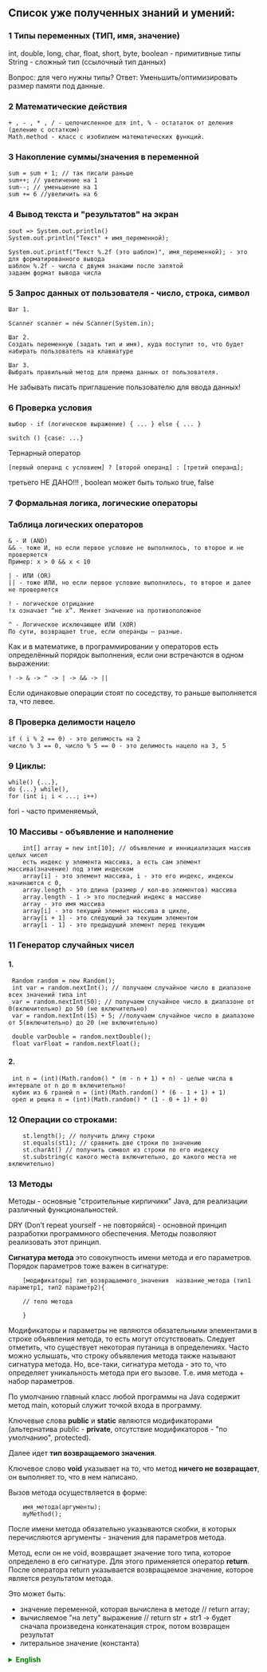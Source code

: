 ## Список уже полученных знаний и умений:

### 1 **Типы переменных (ТИП, имя, значение)**
int, double, long, char, float, short, byte, boolean - примитивные типы
String - сложный тип (ссылочный тип данных)

Вопрос: для чего нужны типы?
Ответ: Уменьшить/оптимизировать размер памяти под данные.

### 2 **Математические действия**
    
    + , - , * , / - целочисленное для int, % - остататок от деления (деление с остатком)
    Math.method - класс с изобилием математических функций.

### 3 **Накопление суммы/значения в переменной**

    sum = sum + 1; // так писали раньше
    sum++; // увеличение на 1
    sum--; // уменьшение на 1
    sum += 6 //увеличить на 6

### 4 **Вывод текста и "результатов" на экран**

    sout => System.out.println()
    System.out.println("Текст" + имя_переменной);

    System.out.printf("Текст %.2f (это шаблон)", имя_переменной); - это для форматированного вывода
    шаблон %.2f - числа с двумя знаками после запятой
    задаем формат вывода числа

### 5 **Запрос данных от пользователя** - число, строка, символ

    Шаг 1.
```
Scanner scanner = new Scanner(System.in);
```
    Шаг 2.
    Создать переменную (задать тип и имя), куда поступит то, что будет набирать пользователь на клавиатуре

    Шаг 3.
    Выбрать правильный метод для приема данных от пользователя.

Не забывать писать приглашение пользователю для ввода данных!

### 6 **Проверка условия**

    выбор - if (логическое выражение) { ... } else { ... }  

    switch () {case: ...}

Тернарный оператор

    [первый операнд c условием] ? [второй операнд] : [третий операнд];
третьего НЕ ДАНО!!! , boolean может быть только true, false

### 7 **Формальная логика, логические операторы**

### Таблица логических операторов

    & - И (AND)
    && - тоже И, но если первое условие не выполнилось, то второе и не проверяется
    Пример: x > 0 && x < 10

    | - ИЛИ (OR)
    || - тоже ИЛИ, но если первое условие выполнилось, то второе и далее не проверяется

    ! - логическое отрицание
    !x означает “не x”. Меняет значение на противоположное
    
    ^ - Логическое исключающее ИЛИ (XOR)
    По сути, возвращает true, если операнды — разные.

Как и в математике, в программировании у операторов есть определённый порядок выполнения, если они встречаются в одном выражении:

    ! -> & -> ^ -> | -> && -> ||

Если одинаковые операции стоят по соседству, то раньше выполняется та, что левее.

### 8 Проверка делимости нацело

    if ( i % 2 == 0) - это делимость на 2
    число % 3 == 0, число % 5 == 0 - это делимость нацело на 3, 5


### 9 Циклы:

    while() {...}, 
    do {...} while(), 
    for (int i; i < ...; i++)


fori - часто применяемый,

### 10 Массивы - объявление и наполнение

        int[] array = new int[10]; // объявление и иннициализация массив целых чисел
        есть индекс у элемента массива, а есть сам элемент массива(значение) под этим индеском
        array[i] - это элемент массива, i - это его индекс, индексы начинаются с 0,
        array.length - это длина (размер / кол-во элементов) массива
        array.length - 1 -> это последний индекс в массиве
        array - это имя массива
        array[i] - это текущий элемент массива в цикле,
        array[i + 1] - это следующий за текущим элементом
        array[i - 1] - это предыдущий элемент перед текущим


### 11 **Генератор случайных чисел**

#### 1.

     Random random = new Random();
     int var = random.nextInt(); // получаем случайное число в диапазоне всех значений типа int
     var = random.nextInt(50); // получаем случайное число в диапазоне от 0(включительно) до 50 (не включительно)
     var = random.nextInt(15) + 5; //получаем случайное число в диапазоне от 5(включительно) до 20 (не включительно)
     
     double varDouble = random.nextDouble();
     float varFloat = random.nextFloat();

#### 2.

     int n = (int)(Math.random() * (m - n + 1) + n) - целые числа в интервале от n до m включительно!  
     кубик из 6 граней n = (int)(Math.random() * (6 - 1 + 1) + 1)
     орел и решка n = (int)(Math.random() * (1 - 0 + 1) + 0)


### 12 Операции со строками:

        st.length(); // получить длину строки
        st.equals(st1); // сравнить две строки по значению
        st.charAt() // получить символ из строки по его индексу
        st.substring(с какого места включительно, до какого места не включительно)

### 13 Методы

Методы - основные "строительные кирпичики" Java, для реализации различный функциональностей.

DRY (Don’t repeat yourself - не повторяйся) - основной принцип разработки программного обеспечения.
Методы позволяют реализовать этот принцип.

**Сигнатура метода** это совокупность имени метода и его параметров. Порядок параметров тоже важен в сигнатуре:

        [модификаторы] тип_возвращаемого_значения  название_метода (тип1 параметр1, тип2 параметр2){
        
        // тело метода
        
        }

Модификаторы и параметры не являются обязательными элементами в строке объявления метода, то есть могут отсутствовать.
Следует отметить, что существует некоторая путаница в определениях. Часто можно услышать, что строку объявления метода также называют сигнатура метода.
Но, все-таки, сигнатура метода - это то, что определяет уникальность метода при его вызове. Т.е. имя метода + набор параметров.


По умолчанию главный класс любой программы на Java содержит метод main, который служит точкой входа в программу.

Ключевые слова **public** и **static** являются модификаторами (альтернатива public - **private**,
отсутствие модификаторов - "по умолчанию", protected).

Далее идет **тип возвращаемого значения**.

Ключевое слово **void** указывает на то, что метод **ничего не возвращает**, он выполняет то, что в нем написано.

Вызов метода осуществляется в форме:

        имя_метода(аргументы);
        myMethod();

После имени метода обязательно указываются скобки, в которых перечисляются аргументы - значения для параметров метода.


Метод, если он не void, возвращает значение того типа, которое определено в его сигнатуре.
Для этого применяется оператор **return**.  
После оператора return указывается возвращаемое значение, которое является результатом метода.

Это может быть:
- значение переменной, которая вычислена в методе // return array;
- вычисляемое "на лету" выражение // return str + str1 -> будет сначала произведена конкатенация строк, потом возвращен результат
- литеральное значение (константа)


<details style="margin-top: 16px">
  <summary style="cursor: pointer; color: green;"><b>English</b></summary>

## List of Acquired Knowledge and Skills:

### 1. **Variable Types (TYPE, name, value)**
    - int, double, long, char, float, short, byte, boolean - primitive types
    - String - complex type (reference data type)

**Question:** Why are types necessary?
**Answer:** To reduce/optimize memory size for data storage.

### 2 **Mathematical Operations**

    + , - , * , / - integer arithmetic for int
    % - modulus operator (remainder of division, integer division with remainder)
    Math methods - a class with a variety of mathematical functions.

### 3 **Accumulating Sum/Value in a Variable**

    - `sum = sum + 1;` // used to write like this
    - `sum++;` // increment by 1
    - `sum--;` // decrement by 1
    - `sum += 6;` // increment by 6

### 4 **Displaying Text and "Results" on the Screen**

    `sout` => `System.out.println()`
    `System.out.println("Text" + variable_name);`

    `System.out.printf("Text %.2f (this is a template)", variable_name);` - for formatted output
    Template `%.2f` - numbers with two decimal places
    Setting the output format for numbers

### 5 **Requesting Data from the User** - number, string, character

    - Step 1.
```
Scanner scanner = new Scanner(System.in);
```
    - Step 2.
      Create a variable (specify type and name) to store what the user will input via the keyboard.

    - Step 3.
      Choose the appropriate method for receiving data from the user.

Remember to provide a prompt to the user for data input!

### 6 **Condition Checking**

    - Selection - `if (logical expression) { ... } else { ... }`
    - `switch () {case: ...}`

**Ternary Operator**

    [first operand with condition] ? [second operand] : [third operand];`
Third operand is NOT PROVIDED!!! Boolean can only be true or false.

### 7. Formal Logic, Logical Operators

### Logical Operators Table

    `&` - AND
    `&&` - also AND, but if the first condition is not satisfied, the second one is not checked. Example: `x > 0 && x < 10`
    `|` - OR
    `||` - also OR, but if the first condition is satisfied, the following ones are not checked.
    `!` - logical negation. `!x` means "not x". Changes the value to its opposite.
    `^` - Exclusive OR (XOR). Essentially returns true if the operands are different.

Just like in mathematics, in programming, operators have a specific order of execution when they appear in the same expression:

    `!` -> `&` -> `^` -> `|` -> `&&` -> `||`

If identical operations are adjacent, the one on the left is executed first.

### 8 Checking for Divisibility

    if (i % 2 == 0) - this checks for divisibility by 2
    if (number % 3 == 0) and (number % 5 == 0) - this checks for divisibility by 3 and 5 respectively


### 9 Loops:

    while() {...}, 
    do {...} while(), 
    for (int i; i < ...; i++)

### 10 Arrays - Declaration and Initialization

    int[] array = new int[10]; // Declaration and initialization of an integer array
    Each element in an array has an index and a corresponding value.
    array[i] is an array element, where i is its index. Indexing starts at 0.
    array.length is the length (size/number of elements) of the array.
    array.length - 1 is the last index in the array.
    array is the name of the array.
    In a loop, array[i] represents the current element in the array,
    array[i + 1] represents the element after the current one,
    and array[i - 1] represents the element before the current one.

### 11 Random Number Generator

#### 1.
    Random random = new Random();
    int var = random.nextInt(); // Get a random number in the entire range of int values.
    var = random.nextInt(50); // Get a random number in the range from 0 (inclusive) to 50 (exclusive).
    var = random.nextInt(15) + 5; // Get a random number in the range from 5 (inclusive) to 20 (exclusive).

    double varDouble = random.nextDouble();
    float varFloat = random.nextFloat();

#### 2.
    int n = (int)(Math.random() * (m - n + 1) + n); // Generate random integers in the range from n to m (inclusive).
    // Example: A 6-sided die
    int dieRoll = (int)(Math.random() * (6 - 1 + 1) + 1);
    // Example: Coin flip (0 for heads, 1 for tails)
    int coinFlip = (int)(Math.random() * (1 - 0 + 1) + 0);

These code snippets demonstrate how to generate random numbers and integers within specified ranges using the Random class and the `Math.random()` method in Java.


### String Operations:

    - `st.length();`: Retrieve the length of a string.
    - `st.equals(st1);`: Compare two strings for equality by their values.
    - `st.charAt(index);`: Get a character from a string by its index.
    - `st.substring(startIndex, endIndex);`: Extract a substring from a string, starting from `startIndex` (inclusive) to `endIndex` (exclusive).

### 13 Methods

Methods are fundamental building blocks in Java for implementing various functionalities.

**DRY** (Don't Repeat Yourself) is a fundamental software development principle. Methods enable you to implement this principle.

The **method signature** is a combination of the method name and its parameters. The order of parameters also matters in the signature:

```
[modifiers] return_type method_name (type1 parameter1, type2 parameter2) {

// method body

}
```

Modifiers and parameters are not mandatory elements in a method declaration and can be omitted.

There is some confusion in terminology. You may often hear that the method declaration line is also called the method signature. However, the method signature is what uniquely identifies a method when it is called. That is, it's the method name along with its parameter list.

By default, the main class of any Java program contains a `main` method, which serves as the entry point to the program.

The keywords **public** and **static** are modifiers (alternatively, you can use **private**, or no modifiers, which is "default," or **protected**).

Next comes the **return type**.

The keyword **void** indicates that the method **does not return anything**; it performs the actions specified within it.

A method can be called in the following form:

```
method_name(arguments);
myMethod();
```

After the method name, parentheses are mandatory and should list the arguments—values for the method's parameters.

If a method is not of type `void`, it returns a value of the type defined in its signature. To achieve this, you use the **return** statement. After the return statement, you specify the value to be returned, which becomes the result of the method. This value can be:

- A variable's value computed within the method (e.g., `return array;`).
- An expression computed on the fly (e.g., `return str + str1;` will first concatenate strings and then return the result).
- A literal value (constant).

</details>
